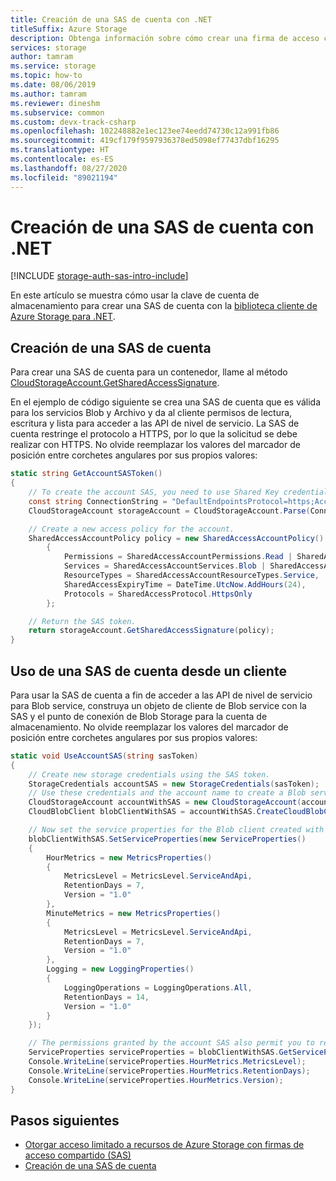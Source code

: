 ```yaml
---
title: Creación de una SAS de cuenta con .NET
titleSuffix: Azure Storage
description: Obtenga información sobre cómo crear una firma de acceso compartido (SAS) de cuenta mediante la biblioteca cliente de .NET.
services: storage
author: tamram
ms.service: storage
ms.topic: how-to
ms.date: 08/06/2019
ms.author: tamram
ms.reviewer: dineshm
ms.subservice: common
ms.custom: devx-track-csharp
ms.openlocfilehash: 102248882e1ec123ee74eedd74730c12a991fb86
ms.sourcegitcommit: 419cf179f9597936378ed5098ef77437dbf16295
ms.translationtype: HT
ms.contentlocale: es-ES
ms.lasthandoff: 08/27/2020
ms.locfileid: "89021194"
---
```

# <a name="create-an-account-sas-with-net"></a>Creación de una SAS de cuenta con .NET

[!INCLUDE [storage-auth-sas-intro-include](../../../includes/storage-auth-sas-intro-include.md)]

En este artículo se muestra cómo usar la clave de cuenta de almacenamiento para crear una SAS de cuenta con la [biblioteca cliente de Azure Storage para .NET](/dotnet/api/overview/azure/storage?view=azure-dotnet).

## <a name="create-an-account-sas"></a>Creación de una SAS de cuenta

Para crear una SAS de cuenta para un contenedor, llame al método [CloudStorageAccount.GetSharedAccessSignature](/dotnet/api/microsoft.azure.storage.cloudstorageaccount.getsharedaccesssignature).

En el ejemplo de código siguiente se crea una SAS de cuenta que es válida para los servicios Blob y Archivo y da al cliente permisos de lectura, escritura y lista para acceder a las API de nivel de servicio. La SAS de cuenta restringe el protocolo a HTTPS, por lo que la solicitud se debe realizar con HTTPS. No olvide reemplazar los valores del marcador de posición entre corchetes angulares por sus propios valores:

```csharp
static string GetAccountSASToken()
{
    // To create the account SAS, you need to use Shared Key credentials. Modify for your account.
    const string ConnectionString = "DefaultEndpointsProtocol=https;AccountName=<storage-account>;AccountKey=<account-key>";
    CloudStorageAccount storageAccount = CloudStorageAccount.Parse(ConnectionString);

    // Create a new access policy for the account.
    SharedAccessAccountPolicy policy = new SharedAccessAccountPolicy()
        {
            Permissions = SharedAccessAccountPermissions.Read | SharedAccessAccountPermissions.Write | SharedAccessAccountPermissions.List,
            Services = SharedAccessAccountServices.Blob | SharedAccessAccountServices.File,
            ResourceTypes = SharedAccessAccountResourceTypes.Service,
            SharedAccessExpiryTime = DateTime.UtcNow.AddHours(24),
            Protocols = SharedAccessProtocol.HttpsOnly
        };

    // Return the SAS token.
    return storageAccount.GetSharedAccessSignature(policy);
}
```

## <a name="use-an-account-sas-from-a-client"></a>Uso de una SAS de cuenta desde un cliente

Para usar la SAS de cuenta a fin de acceder a las API de nivel de servicio para Blob service, construya un objeto de cliente de Blob service con la SAS y el punto de conexión de Blob Storage para la cuenta de almacenamiento. No olvide reemplazar los valores del marcador de posición entre corchetes angulares por sus propios valores:

```csharp
static void UseAccountSAS(string sasToken)
{
    // Create new storage credentials using the SAS token.
    StorageCredentials accountSAS = new StorageCredentials(sasToken);
    // Use these credentials and the account name to create a Blob service client.
    CloudStorageAccount accountWithSAS = new CloudStorageAccount(accountSAS, "<storage-account>", endpointSuffix: null, useHttps: true);
    CloudBlobClient blobClientWithSAS = accountWithSAS.CreateCloudBlobClient();

    // Now set the service properties for the Blob client created with the SAS.
    blobClientWithSAS.SetServiceProperties(new ServiceProperties()
    {
        HourMetrics = new MetricsProperties()
        {
            MetricsLevel = MetricsLevel.ServiceAndApi,
            RetentionDays = 7,
            Version = "1.0"
        },
        MinuteMetrics = new MetricsProperties()
        {
            MetricsLevel = MetricsLevel.ServiceAndApi,
            RetentionDays = 7,
            Version = "1.0"
        },
        Logging = new LoggingProperties()
        {
            LoggingOperations = LoggingOperations.All,
            RetentionDays = 14,
            Version = "1.0"
        }
    });

    // The permissions granted by the account SAS also permit you to retrieve service properties.
    ServiceProperties serviceProperties = blobClientWithSAS.GetServiceProperties();
    Console.WriteLine(serviceProperties.HourMetrics.MetricsLevel);
    Console.WriteLine(serviceProperties.HourMetrics.RetentionDays);
    Console.WriteLine(serviceProperties.HourMetrics.Version);
}
```

## <a name="next-steps"></a>Pasos siguientes

- [Otorgar acceso limitado a recursos de Azure Storage con firmas de acceso compartido (SAS)](storage-sas-overview.md)
- [Creación de una SAS de cuenta](/rest/api/storageservices/create-account-sas)
